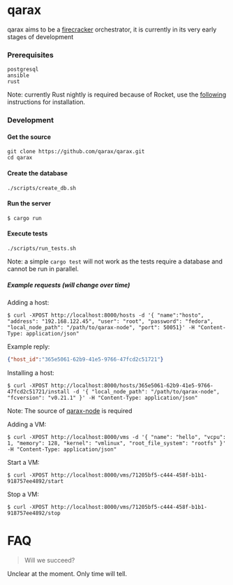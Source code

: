 # qarax
qarax aims to be a [firecracker](https://firecracker-microvm.github.io/) orchestrator, it is currently in its very early stages of development

### Prerequisites
```
postgresql
ansible
rust
```
Note: currently Rust nightly is required because of Rocket, use the [following](https://rocket.rs/v0.4/guide/getting-started/#installing-rust) instructions for installation.

### Development

#### Get the source
```shell
git clone https://github.com/qarax/qarax.git
cd qarax
```

#### Create the database
```shell
./scripts/create_db.sh
```

#### Run the server
```shell
$ cargo run
```

#### Execute tests
```shell
./scripts/run_tests.sh
```
Note: a simple `cargo test` will not work as the tests require a database and cannot be run in parallel.

##### Example requests (will change over time)

Adding a host:
```shell
$ curl -XPOST http://localhost:8000/hosts -d '{ "name":"hosto", "address": "192.168.122.45", "user": "root", "password": "fedora", "local_node_path": "/path/to/qarax-node", "port": 50051}' -H "Content-Type: application/json"
```
Example reply:
```json
{"host_id":"365e5061-62b9-41e5-9766-47fcd2c51721"}
```

Installing a host:
```shell
$ curl -XPOST http://localhost:8000/hosts/365e5061-62b9-41e5-9766-47fcd2c51721/install -d '{ "local_node_path": "/path/to/qarax-node", "fcversion": "v0.21.1" }' -H "Content-Type: application/json"
```

Note: The source of [qarax-node](https://github.com/qarax/qarax-node) is required

Adding a VM:
```shell
$ curl -XPOST http://localhost:8000/vms -d '{ "name": "hello", "vcpu": 1, "memory": 128, "kernel": "vmlinux", "root_file_system": "rootfs" }' -H "Content-Type: application/json"
```

Start a VM:
```shell
$ curl -XPOST http://localhost:8000/vms/71205bf5-c444-458f-b1b1-918757ee4892/start
```

Stop a VM:
```shell
$ curl -XPOST http://localhost:8000/vms/71205bf5-c444-458f-b1b1-918757ee4892/stop
```

# FAQ
> Will we succeed?

Unclear at the moment. Only time will tell.

